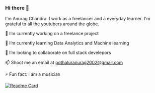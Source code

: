 ### Hi there 👋

I'm Anurag Chandra. I work as a freelancer and a everyday learner. I'm grateful to all the youtubers around the globe. 

🔭 I’m currently working on a freelance project

🌱 I’m currently learning Data Analytics and Machine learning

👯 I’m looking to collaborate on full stack develepors

📫 Shoot me an email at pothaluranurag2002@gmail.com

⚡ Fun fact: I am a musician

[![Readme Card](https://github-readme-stats.vercel.app/api/pin/?username=Anuragchandra221&repo=github-readme-stats)](https://github.com/Anuragchandra221/github-readme-stats)


<!--
**Anuragchandra221/Anuragchandra221** is a ✨ _special_ ✨ repository because its `README.md` (this file) appears on your GitHub profile.

Here are some ideas to get you started:

- 🔭 I’m currently working on ...
- 🌱 I’m currently learning ...
- 👯 I’m looking to collaborate on ...
- 🤔 I’m looking for help with ...
- 💬 Ask me about ...
- 📫 How to reach me: ...
- 😄 Pronouns: ...
- ⚡ Fun fact: ...
-->
